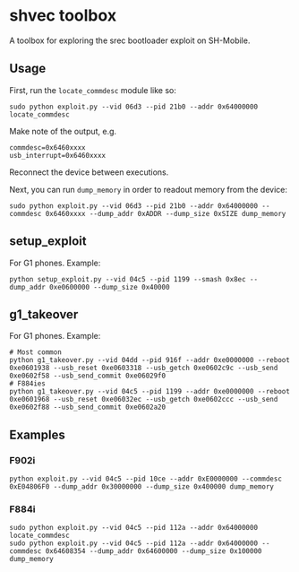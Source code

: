 # shvec toolbox

A toolbox for exploring the srec bootloader exploit on SH-Mobile.

## Usage

First, run the `locate_commdesc` module like so:

```
sudo python exploit.py --vid 06d3 --pid 21b0 --addr 0x64000000 locate_commdesc
```

Make note of the output, e.g.

```
commdesc=0x6460xxxx
usb_interrupt=0x6460xxxx
```

Reconnect the device between executions.

Next, you can run `dump_memory` in order to readout memory from the device:

```
sudo python exploit.py --vid 06d3 --pid 21b0 --addr 0x64000000 --commdesc 0x6460xxxx --dump_addr 0xADDR --dump_size 0xSIZE dump_memory
```

## setup_exploit

For G1 phones. Example:

```
python setup_exploit.py --vid 04c5 --pid 1199 --smash 0x8ec --dump_addr 0xe0600000 --dump_size 0x40000
```

## g1_takeover

For G1 phones. Example:

```
# Most common
python g1_takeover.py --vid 04dd --pid 916f --addr 0xe0000000 --reboot 0xe0601938 --usb_reset 0xe0603318 --usb_getch 0xe0602c9c --usb_send 0xe0602f58 --usb_send_commit 0xe06029f0
# F884ies
python g1_takeover.py --vid 04c5 --pid 1199 --addr 0xe0000000 --reboot 0xe0601968 --usb_reset 0xe06032ec --usb_getch 0xe0602ccc --usb_send 0xe0602f88 --usb_send_commit 0xe0602a20
```

## Examples

### F902i

```
python exploit.py --vid 04c5 --pid 10ce --addr 0xE0000000 --commdesc 0xE04806F0 --dump_addr 0x30000000 --dump_size 0x400000 dump_memory
```

### F884i

```
sudo python exploit.py --vid 04c5 --pid 112a --addr 0x64000000 locate_commdesc
sudo python exploit.py --vid 04c5 --pid 112a --addr 0x64000000 --commdesc 0x64608354 --dump_addr 0x64600000 --dump_size 0x100000 dump_memory
```
